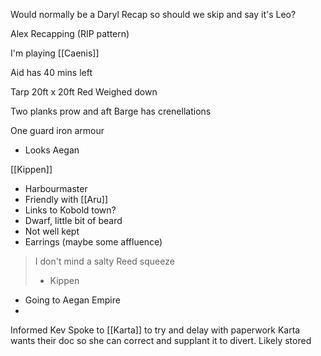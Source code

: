 Would normally be a Daryl Recap so should we skip and say it's Leo?

Alex Recapping (RIP pattern)

I'm playing [[Caenis]]

Aid has 40 mins left

Tarp 20ft x 20ft
	Red
	Weighed down

Two planks prow and aft
Barge has crenellations

One guard iron armour
- Looks Aegan

[[Kippen]]
- Harbourmaster
- Friendly with [[Aru]]
- Links to Kobold town?
- Dwarf, little bit of beard
- Not well kept
- Earrings (maybe some affluence)
> I don't mind a salty Reed squeeze
> - Kippen
- Going to Aegan Empire
- 

Informed Kev
Spoke to [[Karta]] to try and delay with paperwork
Karta wants their doc so she can correct and supplant it to divert.
Likely stored 
